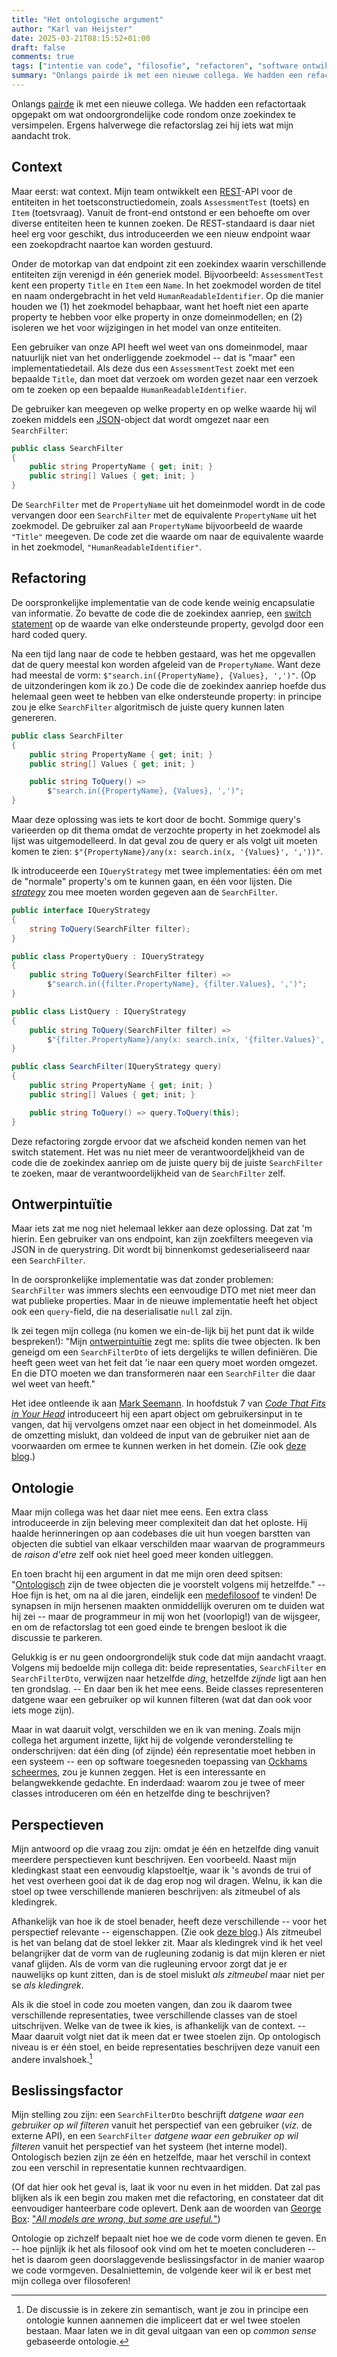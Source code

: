 ```yaml
---
title: "Het ontologische argument"
author: "Karl van Heijster"
date: 2025-03-21T08:15:52+01:00
draft: false
comments: true
tags: ["intentie van code", "filosofie", "refactoren", "software ontwikkelen"]
summary: "Onlangs pairde ik met een nieuwe collega. We hadden een refactortaak opgepakt om wat ondoorgrondelijke code rondom onze zoekindex te versimpelen. Ergens halverwege die refactorslag zei hij iets wat mijn aandacht trok."
---
```


Onlangs [pairde](/tags/pair-programming/ "Blogs met de tag 'pair programming'") ik met een nieuwe collega. We hadden een refactortaak opgepakt om wat ondoorgrondelijke code rondom onze zoekindex te versimpelen. Ergens halverwege die refactorslag zei hij iets wat mijn aandacht trok.


## Context


Maar eerst: wat context. Mijn team ontwikkelt een [REST](/tags/representational-state-transfer-rest/ "Blogs met de tag 'representational state transfer (REST)'")-API voor de entiteiten in het toetsconstructiedomein, zoals `AssessmentTest` (toets) en `Item` (toetsvraag). Vanuit de front-end ontstond er een behoefte om over diverse entiteiten heen te kunnen zoeken. De REST-standaard is daar niet heel erg voor geschikt, dus introduceerden we een nieuw endpoint waar een zoekopdracht naartoe kan worden gestuurd. 


Onder de motorkap van dat endpoint zit een zoekindex waarin verschillende entiteiten zijn verenigd in één generiek model. Bijvoorbeeld: `AssessmentTest` kent een property `Title` en `Item` een `Name`. In het zoekmodel worden de titel en naam ondergebracht in het veld `HumanReadableIdentifier`. Op die manier houden we (1) het zoekmodel behapbaar, want het hoeft niet een aparte property te hebben voor elke property in onze domeinmodellen; en (2) isoleren we het voor wijzigingen in het model van onze entiteiten.


Een gebruiker van onze API heeft wel weet van ons domeinmodel, maar natuurlijk niet van het onderliggende zoekmodel -- dat is "maar" een implementatiedetail. Als deze dus een `AssessmentTest` zoekt met een bepaalde `Title`, dan moet dat verzoek om worden gezet naar een verzoek om te zoeken op een bepaalde `HumanReadableIdentifier`.


De gebruiker kan meegeven op welke property en op welke waarde hij wil zoeken middels een [JSON](https://www.json.org/json-en.html "json.org")-object dat wordt omgezet naar een `SearchFilter`:


```cs
public class SearchFilter
{
    public string PropertyName { get; init; }
    public string[] Values { get; init; }
}
```


De `SearchFilter` met de `PropertyName` uit het domeinmodel wordt in de code vervangen door een `SearchFilter` met de equivalente `PropertyName` uit het zoekmodel. De gebruiker zal aan `PropertyName` bijvoorbeeld de waarde `"Title"` meegeven. De code zet die waarde om naar de equivalente waarde in het zoekmodel, `"HumanReadableIdentifier"`. 


## Refactoring


De oorspronkelijke implementatie van de code kende weinig encapsulatie van informatie. Zo bevatte de code die de zoekindex aanriep, een [switch statement](/tags/switch-statements/ "Blogs met de tag 'switch statements'") op de waarde van elke ondersteunde property, gevolgd door een hard coded query.


Na een tijd lang naar de code te hebben gestaard, was het me opgevallen dat de query meestal kon worden afgeleid van de `PropertyName`. Want deze had meestal de vorm: `$"search.in({PropertyName}, {Values}, ',')"`. (Op de uitzonderingen kom ik zo.) De code die de zoekindex aanriep hoefde dus helemaal geen weet te hebben van elke ondersteunde property: in principe zou je elke `SearchFilter` algoritmisch de juiste query kunnen laten genereren.


```cs
public class SearchFilter
{
    public string PropertyName { get; init; }
    public string[] Values { get; init; }

    public string ToQuery() => 
        $"search.in({PropertyName}, {Values}, ',')";
}
```


Maar deze oplossing was iets te kort door de bocht. Sommige query's varieerden op dit thema omdat de verzochte property in het zoekmodel als lijst was uitgemodelleerd. In dat geval zou de query er als volgt uit moeten komen te zien: `$"{PropertyName}/any(x: search.in(x, '{Values}', ','))"`.


Ik introduceerde een `IQueryStrategy` met twee implementaties: één om met de "normale" property's om te kunnen gaan, en één voor lijsten. Die [*strategy*](https://refactoring.guru/design-patterns/strategy/csharp/example "'Strategy in C#', Refactoring.guru") zou mee moeten worden gegeven aan de `SearchFilter`.


```cs
public interface IQueryStrategy 
{
    string ToQuery(SearchFilter filter);
}

public class PropertyQuery : IQueryStrategy
{
    public string ToQuery(SearchFilter filter) =>
        $"search.in({filter.PropertyName}, {filter.Values}, ',')";
}

public class ListQuery : IQueryStrategy
{
    public string ToQuery(SearchFilter filter) =>
        $"{filter.PropertyName}/any(x: search.in(x, '{filter.Values}', ','))";
}

public class SearchFilter(IQueryStrategy query)
{
    public string PropertyName { get; init; }
    public string[] Values { get; init; }

    public string ToQuery() => query.ToQuery(this);
}
```


Deze refactoring zorgde ervoor dat we afscheid konden nemen van het switch statement. Het was nu niet meer de verantwoordeljkheid van de code die de zoekindex aanriep om de juiste query bij de juiste `SearchFilter` te zoeken, maar de verantwoordelijkheid van de `SearchFilter` zelf.


## Ontwerpintuïtie


Maar iets zat me nog niet helemaal lekker aan deze oplossing. Dat zat 'm hierin. Een gebruiker van ons endpoint, kan zijn zoekfilters meegeven via JSON in de querystring. Dit wordt bij binnenkomst gedeserialiseerd naar een `SearchFilter`. 


In de oorspronkelijke implementatie was dat zonder problemen: `SearchFilter` was immers slechts een eenvoudige DTO met niet meer dan wat publieke properties. Maar in de nieuwe implementatie heeft het object ook een `query`-field, die na deserialisatie `null` zal zijn. 


Ik zei tegen mijn collega (nu komen we ein-de-lijk bij het punt dat ik wilde bespreken!): "Mijn [ontwerpintuïtie](/blog/23/12/codefluisteren/ "'Codefluisteren'") zegt me: splits die twee objecten. Ik ben geneigd om een `SearchFilterDto` of iets dergelijks te willen definiëren. Die heeft geen weet van het feit dat 'ie naar een query moet worden omgezet. En die DTO moeten we dan transformeren naar een `SearchFilter` die daar wel weet van heeft."


Het idee ontleende ik aan [Mark Seemann](https://blog.ploeh.dk/). In hoofdstuk 7 van [*Code That Fits in Your Head*](https://www.oreilly.com/library/view/code-that-fits/9780137464302/ "'Code That Fits in Your Head: Heuristics for Software Engineering', Mark Seemann, O'Reilly Media") introduceert hij een apart object om gebruikersinput in te vangen, dat hij vervolgens omzet naar een object in het domeinmodel. Als de omzetting mislukt, dan voldeed de input van de gebruiker niet aan de voorwaarden om ermee te kunnen werken in het domein. (Zie ook [deze blog](https://lexi-lambda.github.io/blog/2019/11/05/parse-don-t-validate/ "'Parse, Don't Validate', Alexis King").)


## Ontologie


Maar mijn collega was het daar niet mee eens. Een extra class introduceerde in zijn beleving meer complexiteit dan dat het oploste. Hij haalde herinneringen op aan codebases die uit hun voegen barstten van objecten die subtiel van elkaar verschilden maar waarvan de programmeurs de *raison d'etre* zelf ook niet heel goed meer konden uitleggen. 


En toen bracht hij een argument in dat me mijn oren deed spitsen: "[Ontologisch](https://en.wikipedia.org/wiki/Ontology "'Ontology', Wikipedia") zijn de twee objecten die je voorstelt volgens mij hetzelfde." -- Hoe fijn is het, om na al die jaren, eindelijk een [medefilosoof](/tags/filosofie/ "Blogs met de tag 'filosofie'") te vinden! De synapsen in mijn hersenen maakten onmiddellijk overuren om te duiden wat hij zei -- maar de programmeur in mij won het (voorlopig!) van de wijsgeer, en om de refactorslag tot een goed einde te brengen besloot ik die discussie te parkeren.


Gelukkig is er nu geen ondoorgrondelijk stuk code dat mijn aandacht vraagt. Volgens mij bedoelde mijn collega dit: beide representaties, `SearchFilter` en `SearchFilterDto`, verwijzen naar hetzelfde *ding*, hetzelfde *zijnde* ligt aan hen ten grondslag. -- En daar ben ik het mee eens. Beide classes representeren datgene waar een gebruiker op wil kunnen filteren (wat dat dan ook voor iets moge zijn).


Maar in wat daaruit volgt, verschilden we en ik van mening. Zoals mijn collega het argument inzette, lijkt hij de volgende veronderstelling te onderschrijven: dat één ding (of zijnde) één representatie moet hebben in een systeem -- een op software toegesneden toepassing van [Ockhams scheermes](https://en.wikipedia.org/wiki/Occam%27s_razor "'Occam's razor', Wikipedia"), zou je kunnen zeggen. Het is een interessante en belangwekkende gedachte. En inderdaad: waarom zou je twee of meer classes introduceren om één en hetzelfde ding te beschrijven? 


## Perspectieven


Mijn antwoord op die vraag zou zijn: omdat je één en hetzelfde ding vanuit meerdere perspectieven kunt beschrijven. Een voorbeeld. Naast mijn kledingkast staat een eenvoudig klapstoeltje, waar ik 's avonds de trui of het vest overheen gooi dat ik de dag erop nog wil dragen. Welnu, ik kan die stoel op twee verschillende manieren beschrijven: als zitmeubel of als kledingrek. 


Afhankelijk van hoe ik de stoel benader, heeft deze verschillende -- voor het perspectief relevante -- eigenschappen. (Zie ook [deze blog](/blog/24/12/de-filosofische-geschiedenis-van-een-ontwerpkeuze/ "'De filosofische geschiedenis van een ontwerpkeuze'").) Als zitmeubel is het van belang dat de stoel lekker zit. Maar als kledingrek vind ik het veel belangrijker dat de vorm van de rugleuning zodanig is dat mijn kleren er niet vanaf glijden. Als de vorm van die rugleuning ervoor zorgt dat je er nauwelijks op kunt zitten, dan is de stoel mislukt *als zitmeubel* maar niet per se *als kledingrek*.


Als ik die stoel in code zou moeten vangen, dan zou ik daarom twee verschillende representaties, twee verschillende classes van de stoel uitschrijven. Welke van de twee ik kies, is afhankelijk van de context. -- Maar daaruit volgt niet dat ik meen dat er twee stoelen zijn. Op ontologisch niveau is er één stoel, en beide representaties beschrijven deze vanuit een andere invalshoek.[^1]


## Beslissingsfactor


Mijn stelling zou zijn: een `SearchFilterDto` beschrijft *datgene waar een gebruiker op wil filteren* vanuit het perspectief van een gebruiker (*viz.* de externe API), en een `SearchFilter` *datgene waar een gebruiker op wil filteren* vanuit het perspectief van het systeem (het interne model). Ontologisch bezien zijn ze één en hetzelfde, maar het verschil in context zou een verschil in representatie kunnen rechtvaardigen. 


(Of dat hier ook het geval is, laat ik voor nu even in het midden. Dat zal pas blijken als ik een begin zou maken met die refactoring, en constateer dat dit eenvoudiger hanteerbare code oplevert. Denk aan de woorden van [George Box](https://en.wikipedia.org/wiki/George_E._P._Box "'George E. P. Box', Wikipedia"): ["*All models are wrong, but some are useful.*"](https://en.wikipedia.org/wiki/All_models_are_wrong "'All models are wrong', Wikipedia"))


Ontologie op zichzelf bepaalt niet hoe we de code vorm dienen te geven. En -- hoe pijnlijk ik het als filosoof ook vind om het te moeten concluderen -- het is daarom geen doorslaggevende beslissingsfactor in de manier waarop we code vormgeven. Desalniettemin, de volgende keer wil ik er best met mijn collega over filosoferen!


[^1]: De discussie is in zekere zin semantisch, want je zou in principe een ontologie kunnen aannemen die impliceert dat er wel twee stoelen bestaan. Maar laten we in dit geval uitgaan van een op *common sense* gebaseerde ontologie. 
